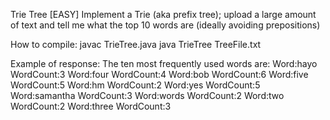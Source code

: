 Trie Tree [EASY] Implement a Trie (aka prefix tree); upload a large amount of text and tell me what the top 10 words are (ideally avoiding prepositions)

How to compile: 
javac TrieTree.java 
java TrieTree TreeFile.txt

Example of response: 
The ten most frequently used words are: 
Word:hayo WordCount:3 
Word:four WordCount:4 
Word:bob WordCount:6 
Word:five WordCount:5 
Word:hm WordCount:2 
Word:yes WordCount:5 
Word:samantha WordCount:3 
Word:words WordCount:2 
Word:two WordCount:2 
Word:three WordCount:3
